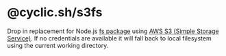 # @cyclic.sh/s3fs

Drop in replacement for Node.js [fs package](http://nodejs.org/api/fs.html) using [AWS S3 (Simple Storage Service)](http://aws.amazon.com/s3/). If no credentials are available it will fall back to local filesystem using the current working directory.


